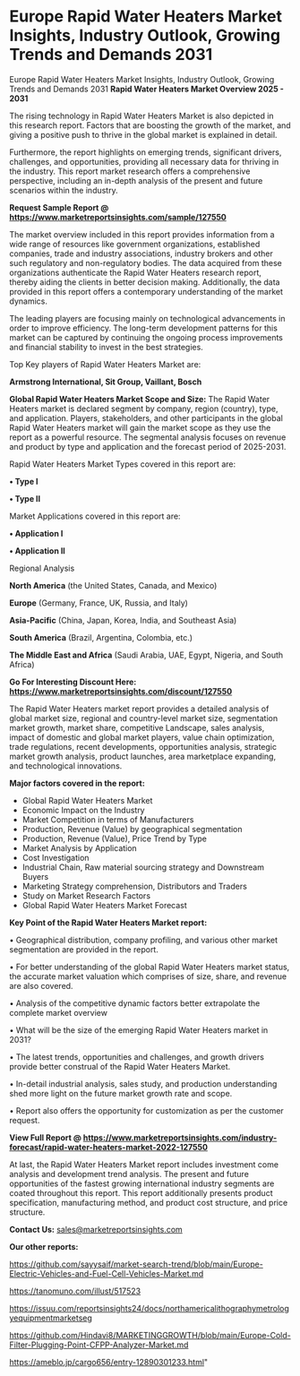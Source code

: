 # Europe Rapid Water Heaters Market Insights, Industry Outlook, Growing Trends and Demands 2031
Europe Rapid Water Heaters Market Insights, Industry Outlook, Growing Trends and Demands 2031
<Strong> Rapid Water Heaters Market Overview 2025 - 2031</strong>

The rising technology in Rapid Water Heaters Market is also depicted in this research report. Factors that are boosting the growth of the market, and giving a positive push to thrive in the global market is explained in detail.

Furthermore, the report highlights on emerging trends, significant drivers, challenges, and opportunities, providing all necessary data for thriving in the industry. This report market research offers a comprehensive perspective, including an in-depth analysis of the present and future scenarios within the industry.

<strong>Request Sample Report @ <a href=https://www.marketreportsinsights.com/sample/127550>https://www.marketreportsinsights.com/sample/127550</a></strong>

The market overview included in this report provides information from a wide range of resources like government organizations, established companies, trade and industry associations, industry brokers and other such regulatory and non-regulatory bodies. The data acquired from these organizations authenticate the Rapid Water Heaters research report, thereby aiding the clients in better decision making. Additionally, the data provided in this report offers a contemporary understanding of the market dynamics.

The leading players are focusing mainly on technological advancements in order to improve efficiency. The long-term development patterns for this market can be captured by continuing the ongoing process improvements and financial stability to invest in the best strategies.

Top Key players of Rapid Water Heaters Market are:

<strong>Armstrong International, Sit Group, Vaillant, Bosch</strong>

<strong><b>Global Rapid Water Heaters Market Scope and Size:</b></strong>
The Rapid Water Heaters market is declared segment by company, region (country), type, and application. Players, stakeholders, and other participants in the global Rapid Water Heaters market will gain the market scope as they use the report as a powerful resource. The segmental analysis focuses on revenue and product by type and application and the forecast period of 2025-2031.

Rapid Water Heaters Market Types covered in this report are:

<strong>• Type I

• Type II</strong>

Market Applications covered in this report are:

<strong>• Application I

• Application II</strong> 

Regional Analysis

<strong>North America</strong> (the United States, Canada, and Mexico)

<strong>Europe</strong> (Germany, France, UK, Russia, and Italy)

<strong>Asia-Pacific</strong> (China, Japan, Korea, India, and Southeast Asia)

<strong>South America</strong> (Brazil, Argentina, Colombia, etc.)

<strong>The Middle East and Africa</strong> (Saudi Arabia, UAE, Egypt, Nigeria, and South Africa)

<strong>Go For Interesting Discount Here: <a href=https://www.marketreportsinsights.com/discount/127550>https://www.marketreportsinsights.com/discount/127550</a></strong>

The Rapid Water Heaters market report provides a detailed analysis of global market size, regional and country-level market size, segmentation market growth, market share, competitive Landscape, sales analysis, impact of domestic and global market players, value chain optimization, trade regulations, recent developments, opportunities analysis, strategic market growth analysis, product launches, area marketplace expanding, and technological innovations.

<strong><b>Major factors covered in the report:</b></strong>
<ul>
  <li>Global Rapid Water Heaters Market </li>
  <li>Economic Impact on the Industry</li>
  <li>Market Competition in terms of Manufacturers</li>
  <li>Production, Revenue (Value) by geographical segmentation</li>
  <li>Production, Revenue (Value), Price Trend by Type</li>
  <li>Market Analysis by Application</li>
  <li>Cost Investigation</li>
  <li>Industrial Chain, Raw material sourcing strategy and Downstream Buyers</li>
  <li>Marketing Strategy comprehension, Distributors and Traders</li>
  <li>Study on Market Research Factors</li>
  <li>Global Rapid Water Heaters Market Forecast</li>
</ul>

<strong><b>Key Point of the Rapid Water Heaters Market report:</b></strong>

• Geographical distribution, company profiling, and various other market segmentation are provided in the report.

• For better understanding of the global Rapid Water Heaters market status, the accurate market valuation which comprises of size, share, and revenue are also covered.

• Analysis of the competitive dynamic factors better extrapolate the complete market overview

• What will be the size of the emerging Rapid Water Heaters market in 2031?

• The latest trends, opportunities and challenges, and growth drivers provide better construal of the Rapid Water Heaters Market.

• In-detail industrial analysis, sales study, and production understanding shed more light on the future market growth rate and scope.

• Report also offers the opportunity for customization as per the customer request.

<strong><b>View Full Report @ <a href=https://www.marketreportsinsights.com/industry-forecast/rapid-water-heaters-market-2022-127550>https://www.marketreportsinsights.com/industry-forecast/rapid-water-heaters-market-2022-127550</a></b></strong>


At last, the Rapid Water Heaters Market report includes investment come analysis and development trend analysis. The present and future opportunities of the fastest growing international industry segments are coated throughout this report. This report additionally presents product specification, manufacturing method, and product cost structure, and price structure.

<strong>Contact Us:</strong>
sales@marketreportsinsights.com

<strong>Our other reports:</strong>

<a href=https://github.com/sayysaif/market-search-trend/blob/main/Europe-Electric-Vehicles-and-Fuel-Cell-Vehicles-Market.md>https://github.com/sayysaif/market-search-trend/blob/main/Europe-Electric-Vehicles-and-Fuel-Cell-Vehicles-Market.md</a>

<a href=https://tanomuno.com/illust/517523>https://tanomuno.com/illust/517523</a>

<a href=https://issuu.com/reportsinsights24/docs/northamericalithographymetrologyequipmentmarketseg>https://issuu.com/reportsinsights24/docs/northamericalithographymetrologyequipmentmarketseg</a>

<a href=https://github.com/Hindavi8/MARKETINGGROWTH/blob/main/Europe-Cold-Filter-Plugging-Point-CFPP-Analyzer-Market.md>https://github.com/Hindavi8/MARKETINGGROWTH/blob/main/Europe-Cold-Filter-Plugging-Point-CFPP-Analyzer-Market.md</a>

<a href=https://ameblo.jp/cargo656/entry-12890301233.html>https://ameblo.jp/cargo656/entry-12890301233.html</a>"
